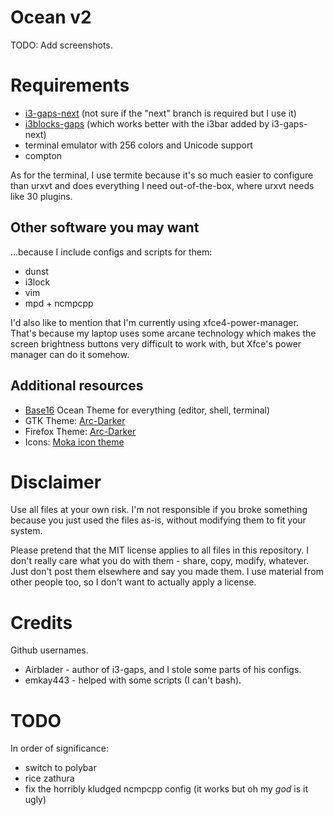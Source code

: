 # Ocean v2

TODO: Add screenshots.

# Requirements

- [i3-gaps-next](https://github.com/Airblader/i3) (not sure if the "next" branch is required but I use it)
- [i3blocks-gaps](https://github.com/Airblader/i3blocks-gaps) (which works better with the i3bar added by i3-gaps-next)
- terminal emulator with 256 colors and Unicode support
- compton

As for the terminal, I use termite because it's so much easier to configure than urxvt and
does everything I need out-of-the-box, where urxvt needs like 30 plugins.

## Other software you may want

...because I include configs and scripts for them:

- dunst
- i3lock
- vim
- mpd + ncmpcpp

I'd also like to mention that I'm currently using xfce4-power-manager. That's because my laptop
uses some arcane technology which makes the screen brightness buttons very difficult to work
with, but Xfce's power manager can do it somehow.

## Additional resources

- [Base16](https://github.com/chriskempson/base16) Ocean Theme for everything (editor, shell, terminal)
- GTK Theme: [Arc-Darker](https://github.com/horst3180/Arc-theme)
- Firefox Theme: [Arc-Darker](https://github.com/horst3180/arc-firefox-theme)
- Icons: [Moka icon theme](http://snwh.org/moka/download/moka-icon-theme)


# Disclaimer

Use all files at your own risk. I'm not responsible if you broke something because you just used the files as-is, without modifying them to fit your system.

Please pretend that the MIT license applies to all files in this repository. I don't really care what you do with them - share, copy, modify, whatever. Just don't post them elsewhere and say you made them. I use material from other people too, so I don't want to actually apply a license.

# Credits

Github usernames.

- Airblader - author of i3-gaps, and I stole some parts of his configs.
- emkay443 - helped with some scripts (I can't bash).

# TODO

In order of significance:

- switch to polybar
- rice zathura
- fix the horribly kludged ncmpcpp config (it works but oh my *god* is it ugly)

